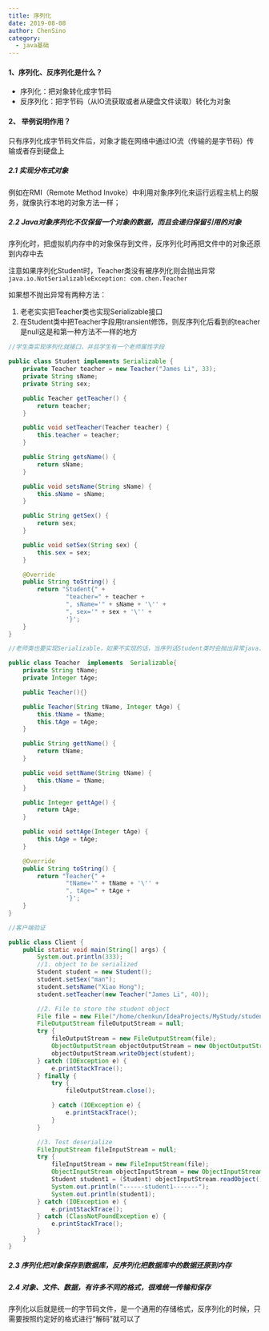 ```yaml
---
title: 序列化
date: 2019-08-08
author: ChenSino
category: 
  - java基础
---
```


#### 1、序列化、反序列化是什么？

- 序列化：把对象转化成字节码
- 反序列化：把字节码（从IO流获取或者从硬盘文件读取）转化为对象

#### 2、 举例说明作用？

只有序列化成字节码文件后，对象才能在网络中通过IO流（传输的是字节码）传输或者存到硬盘上

 ##### 2.1 实现分布式对象

   例如在RMI（Remote Method Invoke）中利用对象序列化来运行远程主机上的服务，就像执行本地的对象方法一样；

##### 2.2 Java对象序列化不仅保留一个对象的数据，而且会递归保留引用的对象

序列化时，把虚拟机内存中的对象保存到文件，反序列化时再把文件中的对象还原到内存中去

注意如果序列化Student时，Teacher类没有被序列化则会抛出异常``` java.io.NotSerializableException: com.chen.Teacher```

如果想不抛出异常有两种方法：

1. 老老实实把Teacher类也实现Serializable接口
2. 在Student类中把Teacher字段用transient修饰，则反序列化后看到的teacher是null这是和第一种方法不一样的地方

```java
//学生类实现序列化就接口，并且学生有一个老师属性字段

public class Student implements Serializable {
    private Teacher teacher = new Teacher("James Li", 33);
    private String sName;
    private String sex;

    public Teacher getTeacher() {
        return teacher;
    }

    public void setTeacher(Teacher teacher) {
        this.teacher = teacher;
    }

    public String getsName() {
        return sName;
    }

    public void setsName(String sName) {
        this.sName = sName;
    }

    public String getSex() {
        return sex;
    }

    public void setSex(String sex) {
        this.sex = sex;
    }

    @Override
    public String toString() {
        return "Student{" +
                "teacher=" + teacher +
                ", sName='" + sName + '\'' +
                ", sex='" + sex + '\'' +
                '}';
    }
}

```

```java
//老师类也要实现Serializable，如果不实现的话，当序列话Student类时会抛出异常java.io.NotSerializableException: com.chen.Teacher

public class Teacher  implements  Serializable{
    private String tName;
    private Integer tAge;

    public Teacher(){}

    public Teacher(String tName, Integer tAge) {
        this.tName = tName;
        this.tAge = tAge;
    }

    public String gettName() {
        return tName;
    }

    public void settName(String tName) {
        this.tName = tName;
    }

    public Integer gettAge() {
        return tAge;
    }

    public void settAge(Integer tAge) {
        this.tAge = tAge;
    }

    @Override
    public String toString() {
        return "Teacher{" +
                "tName='" + tName + '\'' +
                ", tAge=" + tAge +
                '}';
    }
}

```

```java
//客户端验证

public class Client {
    public static void main(String[] args) {
        System.out.println(333);
        //1. object to be serialized
        Student student = new Student();
        student.setSex("man");
        student.setsName("Xiao Hong");
        student.setTeacher(new Teacher("James Li", 40));

        //2. File to store the student object
        File file = new File("/home/chenkun/IdeaProjects/MyStudy/student.ser");
        FileOutputStream fileOutputStream = null;
        try {
            fileOutputStream = new FileOutputStream(file);
            ObjectOutputStream objectOutputStream = new ObjectOutputStream(fileOutputStream);
            objectOutputStream.writeObject(student);
        } catch (IOException e) {
            e.printStackTrace();
        } finally {
            try {
                fileOutputStream.close();

            } catch (IOException e) {
                e.printStackTrace();
            }
        }

        //3. Test deserialize
        FileInputStream fileInputStream = null;
        try {
            fileInputStream = new FileInputStream(file);
            ObjectInputStream objectInputStream = new ObjectInputStream(fileInputStream);
            Student student1 = (Student) objectInputStream.readObject();
            System.out.println("------student1-------");
            System.out.println(student1);
        } catch (IOException e) {
            e.printStackTrace();
        } catch (ClassNotFoundException e) {
            e.printStackTrace();
        }
    }
}

```

##### 2.3 序列化把对象保存到数据库，反序列化把数据库中的数据还原到内存

##### 2.4 对象、文件、数据，有许多不同的格式，很难统一传输和保存

序列化以后就是统一的字节码文件，是一个通用的存储格式，反序列化的时候，只需要按照约定好的格式进行“解码”就可以了
